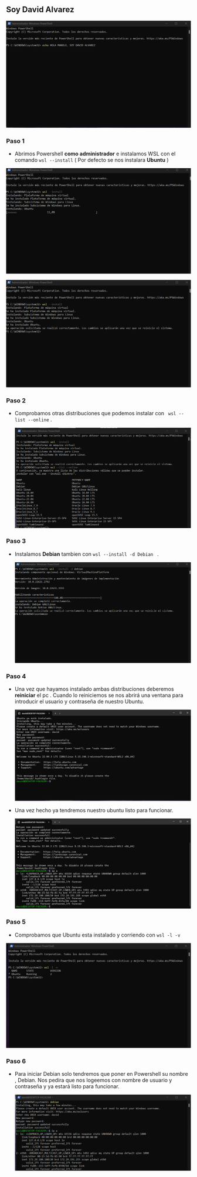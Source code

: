 ## Soy David Alvarez

![Soy david](images/SOYDAVIDCAP1.png)


### Paso 1 
- Abrimos Powershell **como administrador** e instalamos WSL con el comando  ` wsl --install `  ( Por defecto se nos instalara **Ubuntu** )


 ![Instalacion WSL](images/instalandoubuntu.png)
  
 ![Instalacion WSL](images/ubuntuinstalado.png)

### Paso 2 
- Comprobamos otras distribuciones que podemos instalar con ` wsl --list --online` .

  ![Distribuciones](images/distribuciones.png)

### Paso 3 
- Instalamos **Debian** tambien con `wsl --install -d Debian ` .

   ![Debian](images/instalaciondebian.png)

### Paso 4
- Una vez que hayamos instalado ambas distribuciones deberemos **reiniciar** el pc . Cuando lo reiniciemos se nos abrirá una ventana para introducir el usuario y contraseña de nuestro Ubuntu.

   ![Ubuntu](images/reinicioubuntu.png)

- Una vez hecho ya tendremos nuestro ubuntu listo para funcionar.

  ![Ubuntu](images/comandosubuntu.png)

  
### Paso 5 
- Comprobamos que Ubuntu esta instalado y corriendo con ` wsl -l -v `
  
![*](images/ubuntucorriendo.png)
  
### Paso 6
- Para iniciar Debian solo tendremos que poner en Powershell su nombre , Debian. Nos pedira que nos logeemos con nombre de usuario y contraseña y ya estará listo para funcionar.

  ![*](images/debiancorriendo.png)
